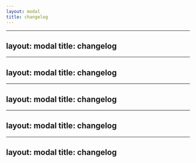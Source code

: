 ```yaml
---
layout: modal
title: changelog
---
```

---
layout: modal
title: changelog
---
---
layout: modal
title: changelog
---
---
layout: modal
title: changelog
---
---
layout: modal
title: changelog
---
---
layout: modal
title: changelog
---
